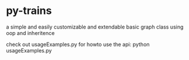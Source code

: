 # py-trains
a simple and easily customizable and extendable basic graph class 
using oop and inheritence


check out usageExamples.py for howto use the api:
python usageExamples.py
